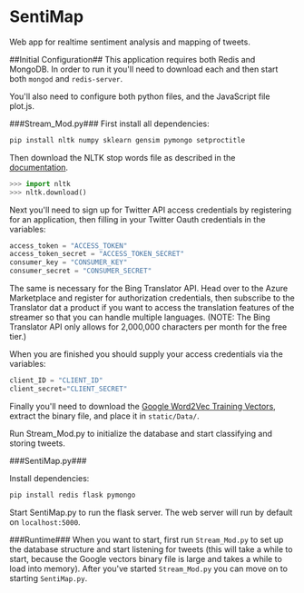 # SentiMap
Web app for realtime sentiment analysis and mapping of tweets. 

##Initial Configuration##
This application requires both Redis and MongoDB. In order to run it you'll need to download each and then start both `mongod` and `redis-server`. 

You'll also need to configure both python files, and the JavaScript file plot.js. 

###Stream_Mod.py###
First install all dependencies:

```sh
pip install nltk numpy sklearn gensim pymongo setproctitle

```
Then download the NLTK stop words file as described in the [documentation](http://www.nltk.org/data.html). 

```python
>>> import nltk
>>> nltk.download()
```

Next you'll need to sign up for Twitter API access credentials by registering for an application, then filling in your Twitter Oauth credentials in the variables:

```python
access_token = "ACCESS_TOKEN"
access_token_secret = "ACCESS_TOKEN_SECRET"
consumer_key = "CONSUMER_KEY"
consumer_secret = "CONSUMER_SECRET"
``` 

The same is necessary for the Bing Translator API. Head over to the Azure Marketplace and register for authorization credentials, then subscribe to the Translator dat a product if you want to access the translation features of the streamer so that you can handle multiple languages. (NOTE: The Bing Translator API only allows for 2,000,000 characters per month for the free tier.) 

When you are finished you should supply your access credentials via the variables:


```python
client_ID = "CLIENT_ID"
client_secret="CLIENT_SECRET"
```

Finally you'll need to download the [Google Word2Vec Training Vectors](https://drive.google.com/file/d/0B7XkCwpI5KDYNlNUTTlSS21pQmM/edit), extract the binary file, and place it in `static/Data/`. 

Run Stream_Mod.py to initialize the database and start classifying and storing tweets.  

###SentiMap.py###

Install dependencies:

```sh
pip install redis flask pymongo

```
Start SentiMap.py to run the flask server. The web server will run by default on `localhost:5000`.


###Runtime###
When you want to start, first run `Stream_Mod.py` to set up the database structure and start listening for tweets (this will take a while to start, because the Google vectors binary file is large and takes a while to load into memory). After you've started `Stream_Mod.py` you can move on to starting `SentiMap.py`. 







